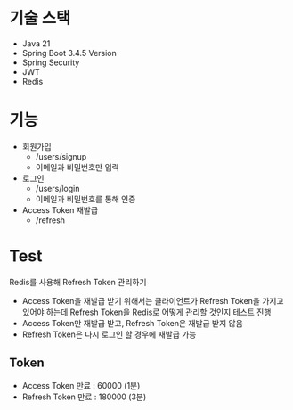 # 기술 스택
- Java 21
- Spring Boot 3.4.5 Version
- Spring Security
- JWT
- Redis

# 기능
- 회원가입
  - /users/signup
  - 이메일과 비밀번호만 입력
- 로그인
  - /users/login
  - 이메일과 비밀번호를 통해 인증
- Access Token 재발급
  - /refresh

# Test
Redis를 사용해 Refresh Token 관리하기
- Access Token을 재발급 받기 위해서는 클라이언트가 Refresh Token을 가지고 있어야 하는데 Refresh Token을 Redis로 어떻게 관리할 것인지 테스트 진행
- Access Token만 재발급 받고, Refresh Token은 재발급 받지 않음
- Refresh Token은 다시 로그인 할 경우에 재발급 가능

## Token
- Access Token 만료 : 60000 (1분)
- Refresh Token 만료 : 180000 (3분)
